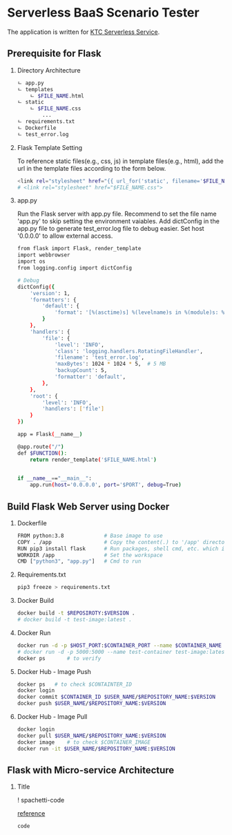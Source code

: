 # Serverless BaaS Scenario Tester

The application is written for [KTC Serverless Service](https://serverlessdev-web.ktcloud.com:12581/auth/login). 


## Prerequisite for Flask

1. Directory Architecture

    ```sh
    ㄴ app.py
    ㄴ templates
        ㄴ $FILE_NAME.html
    ㄴ static
        ㄴ $FILE_NAME.css 
            ...
    ㄴ requirements.txt
    ㄴ Dockerfile
    ㄴ test_error.log
    ```

1.  Flask Template Setting

    To reference static files(e.g., css, js) in template files(e.g., html), add the url in the template files according to the form below.

    ```sh
    <link rel="stylesheet" href="{{ url_for('static', filename='$FILE_NAME.css') }}">
    # <link rel="stylesheet" href="$FILE_NAME.css">
    ```

1.  app.py

    Run the Flask server with app.py file.
    Recommend to set the file name 'app.py' to skip setting the environment vaiables.
    Add dictConfig in the app.py file to generate test_error.log file to debug easier.
    Set host '0.0.0.0' to allow external access.

    ```sh
    from flask import Flask, render_template
    import webbrowser
    import os
    from logging.config import dictConfig

    # Debug
    dictConfig({
        'version': 1,
        'formatters': {
            'default': {
                'format': '[%(asctime)s] %(levelname)s in %(module)s: %(message)s',
            }
        },
        'handlers': {
            'file': {
                'level': 'INFO',
                'class': 'logging.handlers.RotatingFileHandler', 
                'filename': 'test_error.log',
                'maxBytes': 1024 * 1024 * 5,  # 5 MB
                'backupCount': 5,
                'formatter': 'default',
            },
        },
        'root': {
            'level': 'INFO',
            'handlers': ['file']
        }
    })

    app = Flask(__name__)

    @app.route("/")
    def $FUNCTION():
        return render_template('$FILE_NAME.html')
        

    if __name__=="__main__":
        app.run(host='0.0.0.0', port='$PORT', debug=True)
    ```


## Build Flask Web Server using Docker

1.  Dockerfile

    ```sh
    FROM python:3.8             # Base image to use
    COPY . /app                 # Copy the content(.) to '/app' directory in the container
    RUN pip3 install flask      # Run packages, shell cmd, etc. which is necessary to the project
    WORKDIR /app                # Set the workspace
    CMD ["python3", "app.py"]   # Cmd to run
    ```

1.  Requirements.txt

    ```sh
    pip3 freeze > requirements.txt
    ```

1.  Docker Build

    ```sh
    docker build -t $REPOSIROTY:$VERSION .
    # docker build -t test-image:latest .
    ```

1.  Docker Run

    ```sh
    docker run -d -p $HOST_PORT:$CONTAINER_PORT --name $CONTAINER_NAME $IMAGE_NAME:$VERSION
    # docker run -d -p 5000:5000 --name test-container test-image:latest
    docker ps       # to verify
    ```

1.  Docker Hub - Image Push

    ```sh
    docker ps   # to check $CONTAINTER_ID
    docker login
    docker commit $CONTAINER_ID $USER_NAME/$REPOSITORY_NAME:$VERSION
    docker push $USER_NAME/$REPOSITORY_NAME:$VERSION
    ```

1.  Docker Hub - Image Pull

    ```sh
    docker login
    docker pull $USER_NAME/$REPOSITORY_NAME:$VERSION
    docker image    # to check $CONTAINER_IMAGE
    docker run -it $USER_NAME/$REPOSITORY_NAME:$VERSION
    ```

## Flask with Micro-service Architecture

1.  Title

    ! spachetti-code

    [reference](https://justkode.kr/python/flask-restapi-2)

    ```sh
    code
    ```